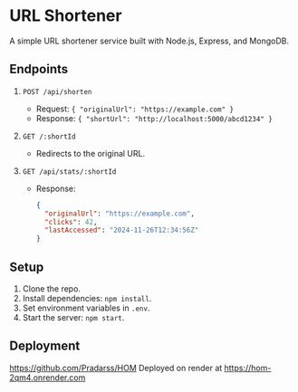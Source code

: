 # URL Shortener

A simple URL shortener service built with Node.js, Express, and MongoDB.

## **Endpoints**
1. `POST /api/shorten`  
   - Request: `{ "originalUrl": "https://example.com" }`
   - Response: `{ "shortUrl": "http://localhost:5000/abcd1234" }`

2. `GET /:shortId`  
   - Redirects to the original URL.

3. `GET /api/stats/:shortId`  
   - Response:  
     ```json
     {
       "originalUrl": "https://example.com",
       "clicks": 42,
       "lastAccessed": "2024-11-26T12:34:56Z"
     }
     ```

## **Setup**
1. Clone the repo.
2. Install dependencies: `npm install`.
3. Set environment variables in `.env`.
4. Start the server: `npm start`.

## **Deployment**
https://github.com/Pradarss/HOM
Deployed on render at https://hom-2qm4.onrender.com 
